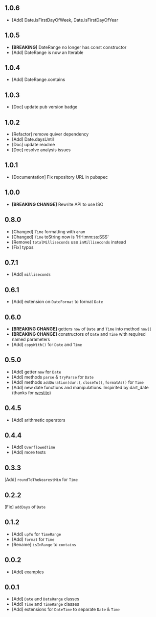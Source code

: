 ## 1.0.6

-   [Add] Date.isFirstDayOfWeek, Date.isFirstDayOfYear

## 1.0.5

-   **[BREAKING]** DateRange no longer has const constructor
-   [Add] DateRange is now an Iterable

## 1.0.4

-   [Add] DateRange.contains

## 1.0.3

-   [Doc] update pub version badge

## 1.0.2

-   [Refactor] remove quiver dependency
-   [Add] Date.daysUntil
-   [Doc] update readme
-   [Doc] resolve analysis issues

## 1.0.1

-   [Documentation] Fix repository URL in pubspec

## 1.0.0

-   **[BREAKING CHANGE]** Rewrite API to use ISO

## 0.8.0

-   [Changed] `Time` formatting with `enum`
-   [Changed] `Time` toString now is 'HH:mm:ss:SSS'
-   [Remove] `totalMilliseconds` use `inMilliseconds` instead
-   [Fix] typos

## 0.7.1

-   [Add] `milliseconds`

## 0.6.1

-   [Add] extension on `DateFormat` to format `Date`

## 0.6.0

-   **[BREAKING CHANGE]** getters `now` of `Date` and `Time` into method `now()`
-   **[BREAKING CHANGE]** constructors of `Date` and `Time` with required named parameters
-   [Add] `copyWith()` for `Date` and `Time`

## 0.5.0

-   [Add] getter `now` for `Date`
-   [Add] methods `parse` & `tryParse` for `Date`
-   [Add] methods `addDuration(dur:)`, `closeTo()`, `formatAs()` for `Time`
-   [Add] new date functions and manipulations. Inspirited by dart_date (thanks for [westito](https://github.com/westito))

## 0.4.5

-   [Add] arithmetic operators

## 0.4.4

-   [Add] `OverflowedTime`
-   [Add] more tests

## 0.3.3

[Add] `roundToTheNearestMin` for `Time`

## 0.2.2

[Fix] `addDays` of `Date`

## 0.1.2

-   [Add] `upTo` for `TimeRange`
-   [Add] `format` for `Time`
-   [Rename] `isInRange` to `contains`

## 0.0.2

-   [Add] examples

## 0.0.1

-   [Add] `Date` and `DateRange` classes
-   [Add] `Time` and `TimeRange` classes
-   [Add] extensions for `DateTime` to separate `Date` & `Time`
